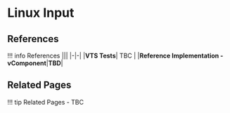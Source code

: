 # Linux Input

## References

!!! info References
    |||
    |-|-|
    |**VTS Tests**| TBC |
    |**Reference Implementation - vComponent**|**TBD**|

## Related Pages

!!! tip Related Pages
    - TBC
